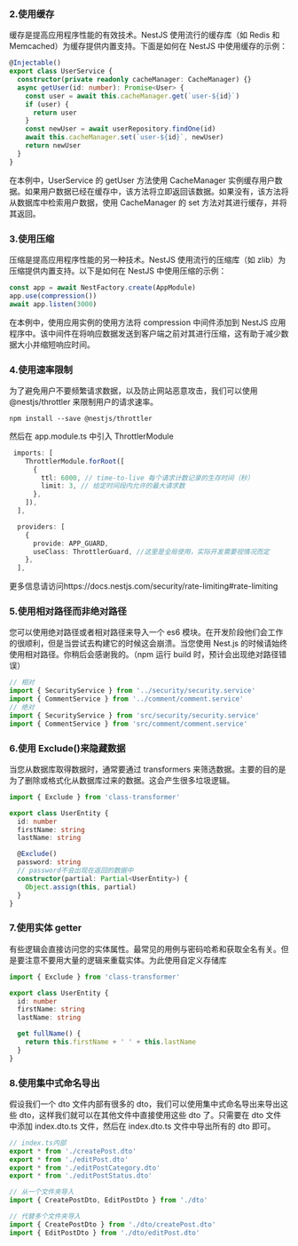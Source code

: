 ### 2.使用缓存

缓存是提高应用程序性能的有效技术。NestJS 使用流行的缓存库（如 Redis 和 Memcached）为缓存提供内置支持。下面是如何在 NestJS 中使用缓存的示例：

```typescript
@Injectable()
export class UserService {
  constructor(private readonly cacheManager: CacheManager) {}
  async getUser(id: number): Promise<User> {
    const user = await this.cacheManager.get(`user-${id}`)
    if (user) {
      return user
    }
    const newUser = await userRepository.findOne(id)
    await this.cacheManager.set(`user-${id}`, newUser)
    return newUser
  }
}
```

在本例中，UserService 的 getUser 方法使用 CacheManager 实例缓存用户数据。如果用户数据已经在缓存中，该方法将立即返回该数据。如果没有，该方法将从数据库中检索用户数据，使用 CacheManager 的 set 方法对其进行缓存，并将其返回。

### 3.使用压缩

压缩是提高应用程序性能的另一种技术。NestJS 使用流行的压缩库（如 zlib）为压缩提供内置支持。以下是如何在 NestJS 中使用压缩的示例：

```typescript
const app = await NestFactory.create(AppModule)
app.use(compression())
await app.listen(3000)
```

在本例中，使用应用实例的使用方法将 compression 中间件添加到 NestJS 应用程序中。该中间件在将响应数据发送到客户端之前对其进行压缩，这有助于减少数据大小并缩短响应时间。

### 4.使用速率限制

为了避免用户不要频繁请求数据，以及防止网站恶意攻击，我们可以使用@nestjs/throttler 来限制用户的请求速率。

```npm
npm install --save @nestjs/throttler
```

然后在 app.module.ts 中引入 ThrottlerModule

```typescript
 imports: [
    ThrottlerModule.forRoot([
      {
        ttl: 6000, // time-to-live 每个请求计数记录的生存时间（秒）
        limit: 3, // 给定时间段内允许的最大请求数
      },
    ]),
  ],

  providers: [
    {
      provide: APP_GUARD,
      useClass: ThrottlerGuard, //这里是全局使用，实际开发需要视情况而定
    },
  ],
```

更多信息请访问https://docs.nestjs.com/security/rate-limiting#rate-limiting

### 5.使用相对路径而非绝对路径

您可以使用绝对路径或者相对路径来导入一个 es6 模块。在开发阶段他们会工作的很顺利，但是当尝试去构建它的时候这会崩溃。当您使用 Nest.js 的时候请始终使用相对路径。你稍后会感谢我的。（npm 运行 build 时，预计会出现绝对路径错误）

```typescript
// 相对
import { SecurityService } from '../security/security.service'
import { CommentService } from '../comment/comment.service'
// 绝对
import { SecurityService } from 'src/security/security.service'
import { CommentService } from 'src/comment/comment.service'
```

### 6.使用 Exclude()来隐藏数据

当您从数据库取得数据时，通常要通过 transformers 来筛选数据。主要的目的是为了删除或格式化从数据库过来的数据。这会产生很多垃圾逻辑。

```typescript
import { Exclude } from 'class-transformer'

export class UserEntity {
  id: number
  firstName: string
  lastName: string

  @Exclude()
  password: string
  // password不会出现在返回的数据中
  constructor(partial: Partial<UserEntity>) {
    Object.assign(this, partial)
  }
}
```

### 7.使用实体 getter

有些逻辑会直接访问您的实体属性。最常见的用例与密码哈希和获取全名有关。但是要注意不要用大量的逻辑来重载实体。为此使用自定义存储库

```typescript
import { Exclude } from 'class-transformer'

export class UserEntity {
  id: number
  firstName: string
  lastName: string

  get fullName() {
    return this.firstName + ' ' + this.lastName
  }
}
```

### 8.使用集中式命名导出

假设我们一个 dto 文件内部有很多的 dto，我们可以使用集中式命名导出来导出这些 dto，这样我们就可以在其他文件中直接使用这些 dto 了。只需要在 dto 文件中添加 index.dto.ts 文件，然后在 index.dto.ts 文件中导出所有的 dto 即可。

```typescript
// index.ts内部
export * from './createPost.dto'
export * from './editPost.dto'
export * from './editPostCategory.dto'
export * from './editPostStatus.dto'

// 从一个文件夹导入
import { CreatePostDto, EditPostDto } from './dto'

// 代替多个文件夹导入
import { CreatePostDto } from './dto/createPost.dto'
import { EditPostDto } from './dto/editPost.dto'
```

